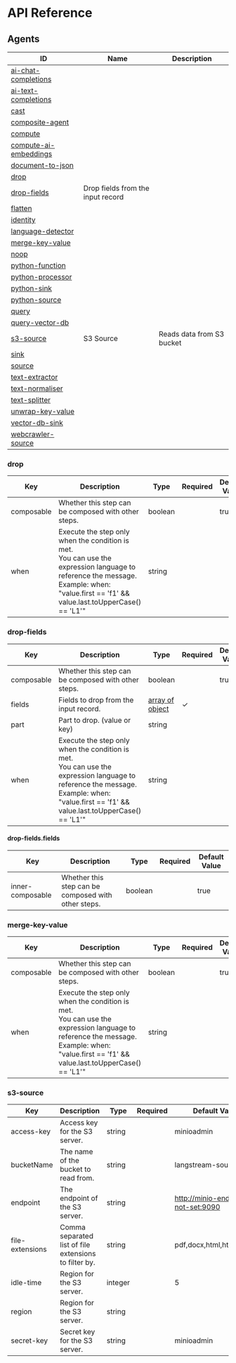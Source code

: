 # API Reference

## Agents

| ID | Name | Description |
| --- | --- | --- |
| <a href="#ai-chat-completions">ai-chat-completions</a> |  |  |
| <a href="#ai-text-completions">ai-text-completions</a> |  |  |
| <a href="#cast">cast</a> |  |  |
| <a href="#composite-agent">composite-agent</a> |  |  |
| <a href="#compute">compute</a> |  |  |
| <a href="#compute-ai-embeddings">compute-ai-embeddings</a> |  |  |
| <a href="#document-to-json">document-to-json</a> |  |  |
| <a href="#drop">drop</a> |  |  |
| <a href="#drop-fields">drop-fields</a> | Drop fields from the input record |  |
| <a href="#flatten">flatten</a> |  |  |
| <a href="#identity">identity</a> |  |  |
| <a href="#language-detector">language-detector</a> |  |  |
| <a href="#merge-key-value">merge-key-value</a> |  |  |
| <a href="#noop">noop</a> |  |  |
| <a href="#python-function">python-function</a> |  |  |
| <a href="#python-processor">python-processor</a> |  |  |
| <a href="#python-sink">python-sink</a> |  |  |
| <a href="#python-source">python-source</a> |  |  |
| <a href="#query">query</a> |  |  |
| <a href="#query-vector-db">query-vector-db</a> |  |  |
| <a href="#s3-source">s3-source</a> | S3 Source | Reads data from S3 bucket |
| <a href="#sink">sink</a> |  |  |
| <a href="#source">source</a> |  |  |
| <a href="#text-extractor">text-extractor</a> |  |  |
| <a href="#text-normaliser">text-normaliser</a> |  |  |
| <a href="#text-splitter">text-splitter</a> |  |  |
| <a href="#unwrap-key-value">unwrap-key-value</a> |  |  |
| <a href="#vector-db-sink">vector-db-sink</a> |  |  |
| <a href="#webcrawler-source">webcrawler-source</a> |  |  |


### <a name="drop"></a>drop

| Key | Description | Type | Required | Default Value |
| --- | --- | --- | --- | --- |
| composable | Whether this step can be composed with other steps. | boolean |  | true |
| when | Execute the step only when the condition is met.<br>You can use the expression language to reference the message.<br>Example: when: "value.first == 'f1' && value.last.toUpperCase() == 'L1'" | string |  |  |


### <a name="drop-fields"></a>drop-fields

| Key | Description | Type | Required | Default Value |
| --- | --- | --- | --- | --- |
| composable | Whether this step can be composed with other steps. | boolean |  | true |
| fields | Fields to drop from the input record. | <a href="#drop-fields.fields">array of object</a> | ✓ |  |
| part | Part to drop. (value or key) | string |  |  |
| when | Execute the step only when the condition is met.<br>You can use the expression language to reference the message.<br>Example: when: "value.first == 'f1' && value.last.toUpperCase() == 'L1'" | string |  |  |


#### <a name="drop-fields.fields"></a>drop-fields.fields

| Key | Description | Type | Required | Default Value |
| --- | --- | --- | --- | --- |
| inner-composable | Whether this step can be composed with other steps. | boolean |  | true |


### <a name="merge-key-value"></a>merge-key-value

| Key | Description | Type | Required | Default Value |
| --- | --- | --- | --- | --- |
| composable | Whether this step can be composed with other steps. | boolean |  | true |
| when | Execute the step only when the condition is met.<br>You can use the expression language to reference the message.<br>Example: when: "value.first == 'f1' && value.last.toUpperCase() == 'L1'" | string |  |  |


### <a name="s3-source"></a>s3-source

| Key | Description | Type | Required | Default Value |
| --- | --- | --- | --- | --- |
| access-key | Access key for the S3 server. | string |  | minioadmin |
| bucketName | The name of the bucket to read from. | string |  | langstream-source |
| endpoint | The endpoint of the S3 server. | string |  | http://minio-endpoint.-not-set:9090 |
| file-extensions | Comma separated list of file extensions to filter by. | string |  | pdf,docx,html,htm,md,txt |
| idle-time | Region for the S3 server. | integer |  | 5 |
| region | Region for the S3 server. | string |  |  |
| secret-key | Secret key for the S3 server. | string |  | minioadmin |
